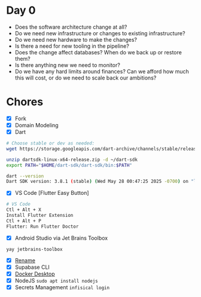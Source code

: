 # Day 0

- Does the software architecture change at all?
- Do we need new infrastructure or changes to existing infrastructure?
- Do we need new hardware to make the changes?
- Is there a need for new tooling in the pipeline?
- Does the change affect databases? When do we back up or restore them?
- Is there anything new we need to monitor?
- Do we have any hard limits around finances? Can we afford how much this will cost, or do we need to scale back our ambitions?

# Chores

- [x] Fork
- [x] Domain Modeling
- [x] Dart
```bash
# Choose stable or dev as needed:
wget https://storage.googleapis.com/dart-archive/channels/stable/release/latest/linux_x64/dartsdk-linux-x64-release.zip

unzip dartsdk-linux-x64-release.zip -d ~/dart-sdk
export PATH="$HOME/dart-sdk/dart-sdk/bin:$PATH"

dart --version
Dart SDK version: 3.8.1 (stable) (Wed May 28 00:47:25 2025 -0700) on "linux_x64"
```
- [x] VS Code [Flutter Easy Button]
```bash
# VS Code
Ctl + Alt + X
Install Flutter Extension
Ctl + Alt + P
Flutter: Run Flutter Doctor
```
- [x] Android Studio via Jet Brains Toolbox
```
yay jetbrains-toolbox
```
- [x] [Rename](./flutter/misc/rename-your-project.md)
- [x] Supabase CLI
- [x] [Docker Desktop](https://docs.docker.com/engine/install/ubuntu/#install-using-the-repository)
- [x] NodeJS `sudo apt install nodejs`
- [x] Secrets Management `infisical login`
